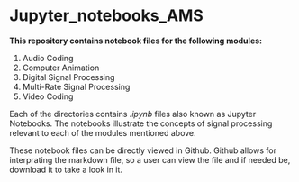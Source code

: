 # Jupyter_notebooks_AMS
**This repository contains notebook files for the following modules:**
1. Audio Coding
2. Computer Animation
3. Digital Signal Processing
4. Multi-Rate Signal Processing
5. Video Coding

Each of the directories contains *.ipynb* files also known as Jupyter Notebooks. The notebooks illustrate the concepts of signal processing relevant to each of the modules mentioned above.

These notebook files can be directly viewed in Github. Github allows for interprating the markdown file, so a user can view the file and if needed be, download it to take a look in it.
